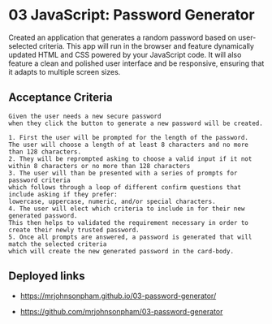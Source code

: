 # 03 JavaScript: Password Generator

Created an application that generates a random password based on user-selected criteria. This app will run in the browser and feature dynamically updated HTML and CSS powered by your JavaScript code. It will also feature a clean and polished user interface and be responsive, ensuring that it adapts to multiple screen sizes.


## Acceptance Criteria

```
Given the user needs a new secure password
when they click the button to generate a new password will be created. 

1. First the user will be prompted for the length of the password.
The user will choose a length of at least 8 characters and no more than 128 characters.
2. They will be reprompted asking to choose a valid input if it not within 8 characters or no more than 128 characters
3. The user will than be presented with a series of prompts for password criteria
which follows through a loop of different confirm questions that include asking if they prefer:
lowercase, uppercase, numeric, and/or special characters.
4. The user will elect which criteria to include in for their new generated password.
This then helps to validated the requirement necessary in order to create their newly trusted password.
5. Once all prompts are answered, a password is generated that will match the selected criteria
which will create the new generated password in the card-body.
```

## Deployed links

* https://mrjohnsonpham.github.io/03-password-generator/

* https://github.com/mrjohnsonpham/03-password-generator



